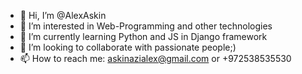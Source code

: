 - 👋 Hi, I’m @AlexAskin
- 👀 I’m interested in Web-Programming and other technologies
- 🌱 I’m currently learning Python and JS in Django framework
- 💞️ I’m looking to collaborate with passionate people;)
- 📫 How to reach me: askinazialex@gmail.com or +972538535530

<!---
AlexAskin/AlexAskin is a ✨ special ✨ repository because its `README.md` (this file) appears on your GitHub profile.
You can click the Preview link to take a look at your changes.
--->
